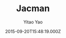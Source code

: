 ---
title: Jacman
github: https://github.com/Simpleyyt/jekyll-jacman
demo: https://simpleyyt.github.io/jekyll-jacman
author: Yitao Yao
ssg:
  - Jekyll
cms:
  - No Cms
date: 2015-09-20T15:48:19.000Z
description: A fresh looking and responsive theme for Jekyll
stale: true
draft: true
---